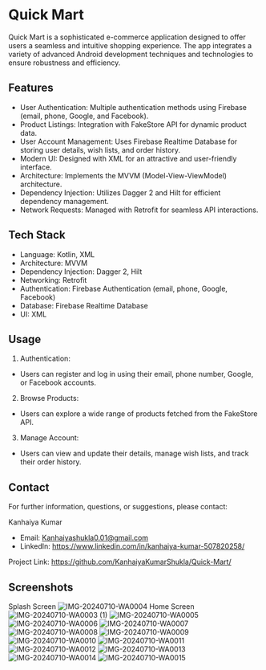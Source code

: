 # Quick Mart
Quick Mart is a sophisticated e-commerce application designed to offer users a seamless and intuitive shopping experience. The app integrates a variety of advanced Android development techniques and technologies to ensure robustness and efficiency.

## Features
* User Authentication: Multiple authentication methods using Firebase (email, phone, Google, and Facebook).
* Product Listings: Integration with FakeStore API for dynamic product data.
* User Account Management: Uses Firebase Realtime Database for storing user details, wish lists, and order history.
* Modern UI: Designed with XML for an attractive and user-friendly interface.
* Architecture: Implements the MVVM (Model-View-ViewModel) architecture.
* Dependency Injection: Utilizes Dagger 2 and Hilt for efficient dependency management.
* Network Requests: Managed with Retrofit for seamless API interactions.



## Tech Stack
* Language: Kotlin, XML
* Architecture: MVVM
* Dependency Injection: Dagger 2, Hilt
* Networking: Retrofit
* Authentication: Firebase Authentication (email, phone, Google, Facebook)
* Database: Firebase Realtime Database
* UI: XML


## Usage
1. Authentication:

* Users can register and log in using their email, phone number, Google, or Facebook accounts.
2. Browse Products:

* Users can explore a wide range of products fetched from the FakeStore API.
3. Manage Account:

* Users can view and update their details, manage wish lists, and track their order history.

## Contact
For further information, questions, or suggestions, please contact:

Kanhaiya Kumar
* Email: Kanhaiyashukla0.01@gmail.com
* LinkedIn: https://www.linkedin.com/in/kanhaiya-kumar-507820258/

Project Link: https://github.com/KanhaiyaKumarShukla/Quick-Mart/

## Screenshots
Splash Screen
![IMG-20240710-WA0004](https://github.com/KanhaiyaKumarShukla/Quick-Mart/assets/148223010/41149e54-b5c5-4cfb-b7ca-88aa5d7d0542)
Home Screen
![IMG-20240710-WA0003 (1)](https://github.com/KanhaiyaKumarShukla/Quick-Mart/assets/148223010/cee41765-1887-408c-a2ed-fb7ebd87ee37)
![IMG-20240710-WA0005](https://github.com/KanhaiyaKumarShukla/Quick-Mart/assets/148223010/92f54059-6731-4ab1-b286-f304fd656b3e)
![IMG-20240710-WA0006](https://github.com/KanhaiyaKumarShukla/Quick-Mart/assets/148223010/e0b18e60-1c83-4929-b456-6336fb3a604d)
![IMG-20240710-WA0007](https://github.com/KanhaiyaKumarShukla/Quick-Mart/assets/148223010/a7bc5fdf-31d7-42f5-a0c2-23364184868b)
![IMG-20240710-WA0008](https://github.com/KanhaiyaKumarShukla/Quick-Mart/assets/148223010/6df2057c-2acf-4d68-89fc-d485e51fa3ed)
![IMG-20240710-WA0009](https://github.com/KanhaiyaKumarShukla/Quick-Mart/assets/148223010/37b04011-2c54-4914-a17f-f14db667ea7e)
![IMG-20240710-WA0010](https://github.com/KanhaiyaKumarShukla/Quick-Mart/assets/148223010/a8be889b-dd2b-494f-b72d-c8d1c0e0fcf1)
![IMG-20240710-WA0011](https://github.com/KanhaiyaKumarShukla/Quick-Mart/assets/148223010/30dd0b73-4d8f-4520-a5e9-07255c692385)
![IMG-20240710-WA0012](https://github.com/KanhaiyaKumarShukla/Quick-Mart/assets/148223010/089cc6b4-75eb-4b1d-b7c4-7ac05d1e29b2)
![IMG-20240710-WA0013](https://github.com/KanhaiyaKumarShukla/Quick-Mart/assets/148223010/0e596673-ce00-486d-b117-a71369873d23)
![IMG-20240710-WA0014](https://github.com/KanhaiyaKumarShukla/Quick-Mart/assets/148223010/58255ed8-eece-414c-afc0-22acda6fdea0)
![IMG-20240710-WA0015](https://github.com/KanhaiyaKumarShukla/Quick-Mart/assets/148223010/6a0e9620-87cf-4da9-aabb-de12b22ab499)





